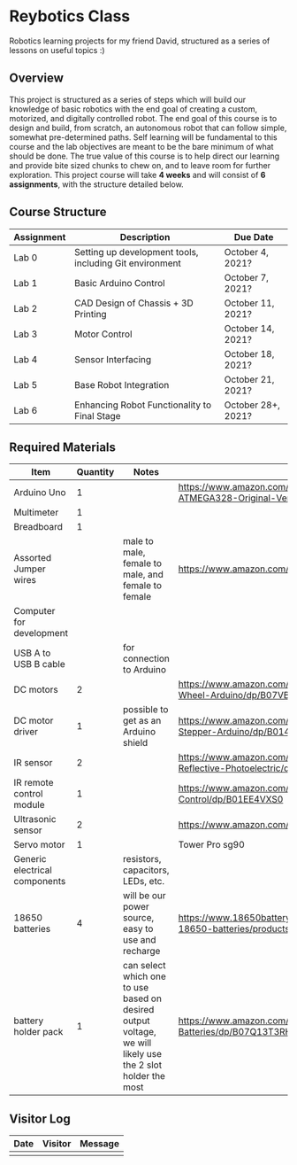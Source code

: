 # Reybotics Class
Robotics learning projects for my friend David, structured as a series of lessons on useful topics :)

## Overview

This project is structured as a series of steps which will build our knowledge of basic robotics with the end goal of creating a custom, motorized, and digitally controlled robot. The end goal of this course is to design and build, from scratch, an autonomous robot that can follow simple, somewhat pre-determined paths. Self learning will be fundamental to this course and the lab objectives are meant to be the bare minimum of what should be done. The true value of this course is to help direct our learning and provide bite sized chunks to chew on, and to leave room for further exploration. This project course will take **4 weeks** and will consist of **6 assignments**, with the structure detailed below.

## Course Structure

Assignment | Description | Due Date 
--- | --- | ---
Lab 0 | Setting up development tools, including Git environment | October 4, 2021?
Lab 1 | Basic Arduino Control | October 7, 2021?
Lab 2 | CAD Design of Chassis + 3D Printing | October 11, 2021?
Lab 3 | Motor Control | October 14, 2021?
Lab 4 | Sensor Interfacing | October 18, 2021?
Lab 5 | Base Robot Integration | October 21, 2021?
Lab 6 | Enhancing Robot Functionality to Final Stage | October 28+, 2021?

## Required Materials

Item | Quantity | Notes | Link 
--- | --- | --- | --- 
Arduino Uno | 1 |  |  https://www.amazon.com/ARDUINO-A000073-ATMEGA328-Original-Version/dp/B007R9TUJE
Multimeter | 1
Breadboard | 1
Assorted Jumper wires | | male to male, female to male, and female to female | https://www.amazon.com/gp/product/B005TZJ0AM
Computer for development |
USB A to USB B cable | | for connection to Arduino
DC motors | 2 | | https://www.amazon.com/Gearbox-Motor-200RPM-Tire-Wheel-Arduino/dp/B07VBXXT9M
DC motor driver  | 1 | possible to get as an Arduino shield | https://www.amazon.com/Qunqi-Controller-Module-Stepper-Arduino/dp/B014KMHSW6
IR sensor | 2 | | https://www.amazon.com/HiLetgo-Infrared-Avoidance-Reflective-Photoelectric/dp/B07W97H2WS
IR remote control module | 1 | | https://www.amazon.com/C-J-SHOP-Infrared-Wireless-Control/dp/B01EE4VXS0
Ultrasonic sensor | 2 | | https://www.amazon.com/gp/product/B01JG09DCK
Servo motor | 1 | | Tower Pro sg90
Generic electrical components | | resistors, capacitors, LEDs, etc.
18650 batteries | 4 | will be our power source, easy to use and recharge | https://www.18650batterystore.com/collections/panasonic-18650-batteries/products/panasonic-ncr18650b
battery holder pack | 1 | can select which one to use based on desired output voltage, we will likely use the 2 slot holder the most | https://www.amazon.com/Aokin-Battery-Storage-Parallel-Batteries/dp/B07Q13T3RH

## Visitor Log

Date 	| Visitor 	| Message 
--- 	| --- 		| --- 
		| 			| 

